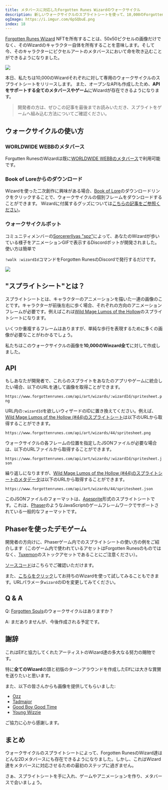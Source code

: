 ```yaml
---
title: メタバースに対応したForgotten Runes Wizardのウォークサイクル
description: 新しいウォークサイクルのスプライトシートを使って、10,000のForgotten RunesのWizardsと一緒に歩いてみましょう
ogImage: https://i.imgur.com/6pSQbuE.png
index: 18
---
```


[Forgotten Runes Wizard](https://www.forgottenrunes.com/gallery) NFTを所有することは、50x50ピクセルの画像だけでなく、そのWizardのキャラクター自体を所有することを意味します。そして今、そのキャラクターにピクセルアートのメタバースにおいて命を吹き込むことができるようになりました。

![](https://i.imgur.com/rVZDiLp.gif)

本日、私たちは10,000のWizardそれぞれに対して専用のウォークサイクルのスプライトシートをリリースします。
また、オープンなAPIも作成したため、**APIをサポートする全てのメタバースやゲーム**にWizardが存在できるようになります。

> 開発者の方は、ぜひこの記事を最後までお読みいただき、スプライトをゲームへ組み込む方法についてご確認ください。

## ウォークサイクルの使い方

### WORLDWIDE WEBBのメタバース

<ResponsiveImg src="https://i.imgur.com/hwIlXYT.jpg" pixelArt={true} />

Forgutten RunesのWizardは既に[WORLDWIDE WEBBのメタバース](https://worldwideweb3.com/)で利用可能です。

### Book of Loreからのダウンロード

Wizardを使った二次創作に興味がある場合、[Book of Lore](https://www.forgottenrunes.com/lore/wizards/0/0)のダウンロードリンクをクリックすることで、ウォークサイクルの個別フレームをダウンロードすることができます。
Wizardに付属するグッズについては[こちらの記事をご参照ください](https://www.forgottenrunes.com/ja/posts/goodies)。

### ウォークサイクルボット

コミュニティメンバーの[SorcererIlyas "spz"](https://twitter.com/SorcererIlyas)によって、あなたのWizardが歩いている様子をアニメーションGIFで表示するDiscordボットが開発されました。使い方は簡単で

`!walk :wizardId`コマンドをForgotten RunesのDiscordで発行するだけです。

![](https://i.imgur.com/RTAoGjH.gif)

## "スプライトシート"とは？

スプライトシートとは、キャラクターのアニメーションを描いた一連の画像のことです。キャラクターが前後左右に歩く場合、それぞれの方向のアニメーションフレームが必要です。例えばこれは[Wild Mage Lumos of the Hollow](https://www.forgottenrunes.com/lore/wizards/44/0)のスプライトシートになります。

<ResponsiveImg src="https://i.imgur.com/53yc2OR.png" pixelArt={true} />

いくつか重複するフレームはありますが、単純な歩行を表現するために多くの画像が必要なことがわかるでしょう。

私たちはこのウォークサイクルの画像を**10,000のWinzard全て**に対して作成しました。

## API

もしあなたが開発者で、これらのスプライトをあなたのアプリやゲームに統合したい場合、以下のURLを通して画像を取得ことができます。

`https://www.forgottenrunes.com/api/art/wizards/:wizardId/spritesheet.png`

URL内の`:wizardId`を欲しいウィザードのIDに置き換えてください。例えば、[Wild Mage Lumos of the Hollow (#44)のスプライトシート](https://www.forgottenrunes.com/api/art/wizards/44/spritesheet.png)は以下のURLから取得することができます。

`https://www.forgottenrunes.com/api/art/wizards/44/spritesheet.png`


ウォークサイクルの各フレームの位置を指定したJSONファイルが必要な場合は、以下のURLファイルから取得することができます。

`https://www.forgottenrunes.com/api/art/wizards/:wizardId/spritesheet.json`

繰り返しになりますが、[Wild Mage Lumos of the Hollow (#44)のスプライトシートのメタデータ](https://www.forgottenrunes.com/api/art/wizards/44/spritesheet.json)は以下のURLから取得することができます。

`https://www.forgottenrunes.com/api/art/wizards/44/spritesheet.json`

このJSONファイルのフォーマットは、[Asesprite](https://www.aseprite.org/docs/sprite-sheet/)形式のスプライトシートです。これは、[Phaser](https://phaser.io/examples)のようなJavaScriptのゲームフレームワークでサポートされている一般的なフォーマットです。

## Phaserを使ったデモゲーム

開発者の方向けに、Phaserゲーム内でのスプライトシートの使い方の例をご紹介します（このゲーム内で使われているアセットはForgotten Runesのものではなく、[Tuxemon](https://github.com/Tuxemon/Tuxemon)のストックアセットであることにご注意ください）。


<Codepen hash="YzxJwjP" user="cryppadotta" height="735" defaultTab="result" preview="false" className="full-bleed" />

[ソースコード](https://codepen.io/cryppadotta/pen/YzxJwjP?editors=0011)はこちらでご確認いただけます。

また、[こちらをクリック](https://codepen.io/cryppadotta/full/YzxJwjP?wizard=44)してお持ちのWizardを使って試してみることもできます。URLパラメータ`wizard`のIDを変更してみてください。

## Q & A

Q: [Forgotten Souls](https://www.forgottenrunes.com/posts/forgotten-souls-collectors-guide)のウォークサイクルはありますか？

A: まだありませんが、今後作成される予定です。

## 謝辞

これはElfと協力してくれたアーティストのWizard達の多大なる努力の賜物です。

特に**全てのWizard**の頭と初版のターンアラウンドを作成したElfには大きな賞賛を送りたいと思います。

また、以下の皆さんからも画像を提供してもらいました:

- [Ozz](https://twitter.com/ozzzmabro)
- [Tadmajor](https://twitter.com/Tadmajor)
- [Good Boy Good Time](https://twitter.com/goodboygoodtime)
- [Young Wizzie](https://twitter.com/youngwhizzie)

ご協力に心から感謝します。

## まとめ

ウォークサイクルのスプライトシートによって、Forgotten RunesのWizard達はどんな2Dメタバースにも存在できるようになりました。しかし、これはWizard達をメタバースに対応させるための最初のステップに過ぎません。

さぁ、スプライトシートを手に入れ、ゲームやアニメーションを作り、メタバースで会いましょう。
